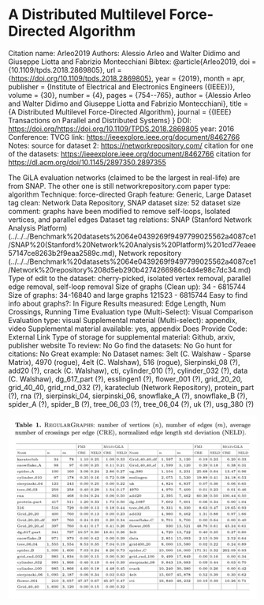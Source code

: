 # A Distributed Multilevel Force-Directed Algorithm

Citation name: Arleo2019
Authors: Alessio Arleo and Walter Didimo and Giuseppe Liotta and Fabrizio Montecchiani
Bibtex: @article{Arleo2019,
doi = {10.1109/tpds.2018.2869805},
url = {https://doi.org/10.1109/tpds.2018.2869805},
year = {2019},
month = apr,
publisher = {Institute of Electrical and Electronics Engineers ({IEEE})},
volume = {30},
number = {4},
pages = {754--765},
author = {Alessio Arleo and Walter Didimo and Giuseppe Liotta and Fabrizio Montecchiani},
title = {A Distributed Multilevel Force-Directed Algorithm},
journal = {{IEEE} Transactions on Parallel and Distributed Systems}
}
DOI: https://doi.org/https://doi.org/10.1109/TPDS.2018.2869805
year: 2016
Conference: TVCG
link: https://ieeexplore.ieee.org/document/8462766
Notes: source for dataset 2: https://networkrepository.com/
citation for one of the datasets: https://ieeexplore.ieee.org/document/8462766
citation for 
https://dl.acm.org/doi/10.1145/2897350.2897355

The GiLA evaluation networks (claimed to be the largest in real-life) are from SNAP.
The other one is still networkrepository.com
paper type: algorithm
Technique: force-directed
Graph feature: Generic, Large
Dataset tag clean: Network Data Repository, SNAP
dataset size: 52
dataset size comment: graphs have been modified to remove self-loops, Isolated vertices, and parallel edges 
Dataset tag relations: SNAP (Stanford Network Analysis Platform) (../../../Benchmark%20datasets%2064e0439269f9497799025562a4087ce1/SNAP%20(Stanford%20Network%20Analysis%20Platform)%201cd77eaee57147ce8263b2f9eaa2589c.md), Network repository (../../../Benchmark%20datasets%2064e0439269f9497799025562a4087ce1/Network%20repository%208d5eb290b4274266986c4d4e98c7dc34.md)
Type of edit to the dataset: cherry-picked, isolated vertex removal, parallel edge removal, self-loop removal
Size of graphs (Clean up): 34 - 6815744
Size of graphs: 34-16840 and large graphs 121523 - 6815744
Easy to find info about graphs?: In Figure
Results measured: Edge Length, Num Crossings, Running Time
Evaluation type (Multi-Select): Visual Comparison
Evaluation type: visual
Supplemental material (Multi-select): appendix, video
Supplemental material available: yes, appendix
Does Provide Code: External Link
Type of storage for supplemental material: Github, arxiv, publisher website
To review: No
Go find the datasets: No
Go hunt for citations: No
Great example: No
Dataset names: 3elt (C. Walshaw - Sparse Matrix), 4970 (rogue), 4elt (C. Walshaw), 516 (rogue), Sierpinski_08 (?), add20 (?), crack (C. Walshaw), cti, cylinder_010 (?), cylinder_032 (?), data (C. Walshaw), dg_617_part (?), esslingen1 (?), flower_001 (?), grid_20_20, grid_40_40, grid_rnd_032 (?), karateclub (Network Repository), protein_part (?), rna (?), sierpinski_04, sierpinski_06, snowflake_A (?), snowflake_B (?), spider_A (?), spider_B (?), tree_06_03 (?), tree_06_04 (?), uk (?), usg_380 (?)

![Untitled](A%20Distributed%20Multilevel%20Force-Directed%20Algorithm%200a5a2af21adb4edbbc41684e61b3db32/Untitled.png)
